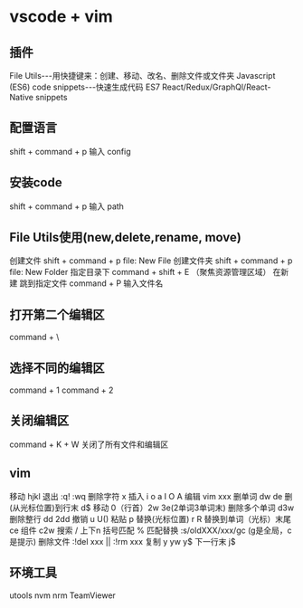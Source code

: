 # vscode + vim
## 插件
File Utils---用快捷键来：创建、移动、改名、删除文件或文件夹
Javascript (ES6) code snippets---快速生成代码
ES7 React/Redux/GraphQl/React-Native snippets

## 配置语言
shift + command + p
输入 config

## 安装code
shift + command + p 
输入 path

## File Utils使用(new,delete,rename, move)
创建文件
shift + command + p
file: New File
创建文件夹
shift + command + p
file: New Folder
指定目录下
command + shift + E （聚焦资源管理区域）
在新建
跳到指定文件
command + P 
输入文件名

## 打开第二个编辑区
command + \

## 选择不同的编辑区
command + 1
command + 2

## 关闭编辑区
command + K + W 关闭了所有文件和编辑区

## vim
移动 hjkl
退出 :q! :wq
删除字符 x
插入 i o a I O A
编辑 vim xxx
删单词 dw de
删(从光标位置)到行末 d$
移动 0（行首）2w 3e(2单词3单词末)
删除多个单词 d3w
删除整行 dd 2dd
撤销 u U()
粘贴 p
替换(光标位置) r R
替换到单词（光标）末尾 ce
组件 c2w
搜索 /  上下n
括号匹配 %
匹配替换 :s/oldXXX/xxx/gc (g是全局，c是提示)
删除文件 :!del xxx || :!rm xxx
复制 y yw y$
下一行末 j$

## 环境工具
utools
nvm
nrm
TeamViewer